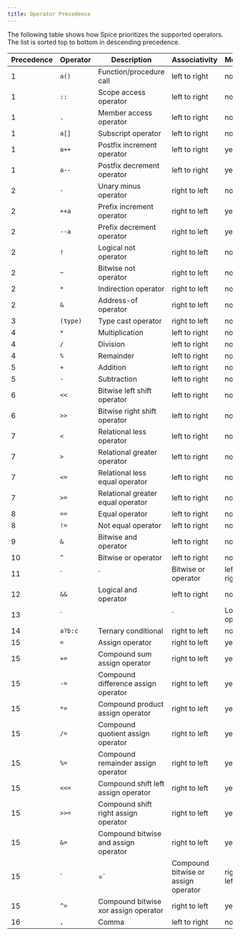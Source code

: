```yaml
---
title: Operator Precedence
---
```


The following table shows how Spice prioritizes the supported operators. The list is sorted top to bottom in descending precedence.

| Precedence | Operator | Description                          | Associativity | Modifying |
| ---------- | -------- | ------------------------------------ | ------------- | --------- |
| 1          | `a()`    | Function/procedure call              | left to right | no        |
| 1          | `::`     | Scope access operator                | left to right | no        |
| 1          | `.`      | Member access operator               | left to right | no        |
| 1          | `a[]`    | Subscript operator                   | left to right | no        |
| 1          | `a++`    | Postfix increment operator           | left to right | yes       |
| 1          | `a--`    | Postfix decrement operator           | left to right | yes       |
| 2          | `-`      | Unary minus operator                 | right to left | no        |
| 2          | `++a`    | Prefix increment operator            | right to left | yes       |
| 2          | `--a`    | Prefix decrement operator            | right to left | yes       |
| 2          | `!`      | Logical not operator                 | right to left | no        |
| 2          | `~`      | Bitwise not operator                 | right to left | no        |
| 2          | `*`      | Indirection operator                 | right to left | no        |
| 2          | `&`      | Address-of operator                  | right to left | no        |
| 3          | `(type)` | Type cast operator                   | right to left | no        |
| 4          | `*`      | Multiplication                       | left to right | no        |
| 4          | `/`      | Division                             | left to right | no        |
| 4          | `%`      | Remainder                            | left to right | no        |
| 5          | `+`      | Addition                             | left to right | no        |
| 5          | `-`      | Subtraction                          | left to right | no        |
| 6          | `<<`     | Bitwise left shift operator          | left to right | no        |
| 6          | `>>`     | Bitwise right shift operator         | left to right | no        |
| 7          | `<`      | Relational less operator             | left to right | no        |
| 7          | `>`      | Relational greater operator          | left to right | no        |
| 7          | `<=`     | Relational less equal operator       | left to right | no        |
| 7          | `>=`     | Relational greater equal operator    | left to right | no        |
| 8          | `==`     | Equal operator                       | left to right | no        |
| 8          | `!=`     | Not equal operator                   | left to right | no        |
| 9          | `&`      | Bitwise and operator                 | left to right | no        |
| 10         | `^`      | Bitwise or operator                  | left to right | no        |
| 11         | `|`      | Bitwise or operator                  | left to right | no        |
| 12         | `&&`     | Logical and operator                 | left to right | no        |
| 13         | `||`     | Logical or operator                  | left to right | no        |
| 14         | `a?b:c`  | Ternary conditional                  | right to left | no        |
| 15         | `=`      | Assign operator                      | right to left | yes       |
| 15         | `+=`     | Compound sum assign operator         | right to left | yes       |
| 15         | `-=`     | Compound difference assign operator  | right to left | yes       |
| 15         | `*=`     | Compound product assign operator     | right to left | yes       |
| 15         | `/=`     | Compound quotient assign operator    | right to left | yes       |
| 15         | `%=`     | Compound remainder assign operator   | right to left | yes       |
| 15         | `<<=`    | Compound shift left assign operator  | right to left | yes       |
| 15         | `>>=`    | Compound shift right assign operator | right to left | yes       |
| 15         | `&=`     | Compound bitwise and assign operator | right to left | yes       |
| 15         | `|=`     | Compound bitwise or assign operator  | right to left | yes       |
| 15         | `^=`     | Compound bitwise xor assign operator | right to left | yes       |
| 16         | `,`      | Comma                                | left to right | no        |